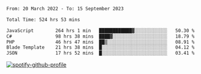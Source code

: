 <!--START_SECTION:waka-->

```txt
From: 20 March 2022 - To: 15 September 2023

Total Time: 524 hrs 53 mins

JavaScript        264 hrs 1 min   ████████████▓░░░░░░░░░░░░   50.30 %
C#                98 hrs 38 mins  ████▓░░░░░░░░░░░░░░░░░░░░   18.79 %
PHP               46 hrs 47 mins  ██▒░░░░░░░░░░░░░░░░░░░░░░   08.91 %
Blade Template    21 hrs 38 mins  █░░░░░░░░░░░░░░░░░░░░░░░░   04.12 %
JSON              17 hrs 52 mins  █░░░░░░░░░░░░░░░░░░░░░░░░   03.41 %
```

<!--END_SECTION:waka-->
[![spotify-github-profile](https://spotify-github-profile.vercel.app/api/view?uid=c00zprrvy9xiloa9qnco3hmng&cover_image=true&theme=novatorem&show_offline=false&background_color=121212&bar_color=53b14f&bar_color_cover=false)](https://spotify-github-profile.vercel.app/api/view?uid=c00zprrvy9xiloa9qnco3hmng&redirect=true)



